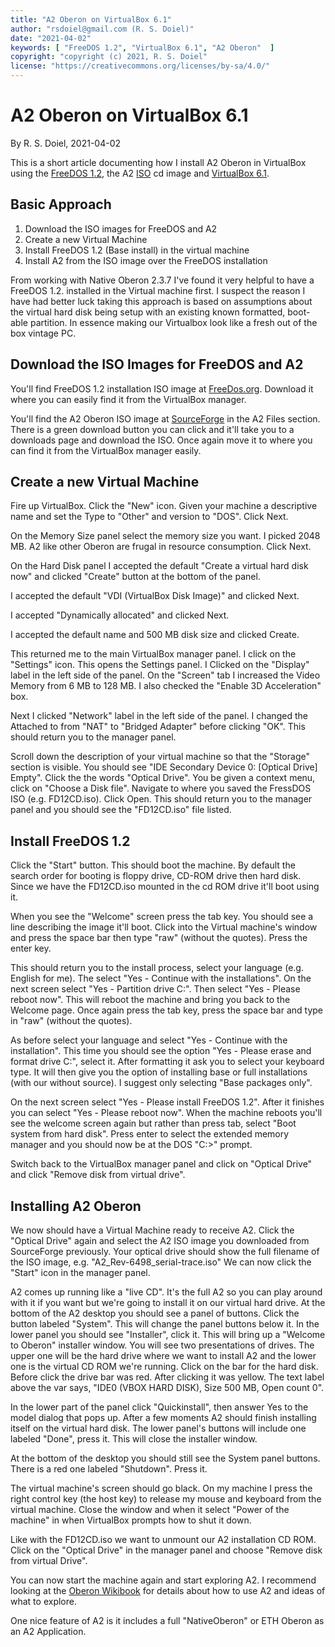```yaml
---
title: "A2 Oberon on VirtualBox 6.1"
author: "rsdoiel@gmail.com (R. S. Doiel)"
date: "2021-04-02"
keywords: [ "FreeDOS 1.2", "VirtualBox 6.1", "A2 Oberon"  ]
copyright: "copyright (c) 2021, R. S. Doiel"
license: "https://creativecommons.org/licenses/by-sa/4.0/"
---
```



A2 Oberon on VirtualBox 6.1
===========================

By R. S. Doiel, 2021-04-02

This is a short article documenting how I install A2 Oberon
in VirtualBox using the [FreeDOS 1.2](https://freedos.org),
the A2 [ISO](https://sourceforge.net/projects/a2oberon/files/) cd image and [VirtualBox 6.1](https://virtualbox.org).

Basic Approach
--------------

1. Download the ISO images for FreeDOS and A2
2. Create a new Virtual Machine
3. Install FreeDOS 1.2 (Base install) in the virtual machine
4. Install A2 from the ISO image over the FreeDOS installation

From working with Native Oberon 2.3.7 I've found it very helpful
to have a FreeDOS 1.2. installed in the Virtual machine first. 
I suspect the reason I have had better luck taking this approach
is based on assumptions about the virtual hard disk being setup
with an existing known formatted, boot-able partition. In essence
making our Virtualbox look like a fresh out of the box vintage PC.

Download the ISO Images for FreeDOS and A2
------------------------------------------

You'll find FreeDOS 1.2 installation ISO image at 
[FreeDos.org](http://freedos.org/download/). Download it
where you can easily find it from the VirtualBox manager.

You'll find the A2 Oberon ISO image at [SourceForge](https://sourceforge.net/projects/a2oberon/files/) in the A2 Files section. There is a green download
button you can click and it'll take you to a downloads page and download
the ISO.  Once again move it to where you can find it from 
the VirtualBox manager easily.


Create a new Virtual Machine
----------------------------

Fire up VirtualBox.  Click the "New" icon. Given your machine
a descriptive name and set the Type to "Other" and version to "DOS".
Click Next.

On the Memory Size panel select the memory size you want. I picked
2048 MB. A2 like other Oberon are frugal in resource consumption.
Click Next.

On the Hard Disk panel I accepted the default "Create a virtual hard disk now"
and clicked "Create" button at the bottom of the panel.

I accepted the default "VDI (VirtualBox Disk Image)" and clicked
Next.

I accepted "Dynamically allocated" and clicked Next.

I accepted the default name and 500 MB disk size and clicked
Create.

This returned me to the main VirtualBox manager panel. I click on 
the "Settings" icon. This opens the Settings panel. I Clicked on the
"Display" label in the left side of the panel. On the "Screen" tab
I increased the Video Memory from 6 MB to 128 MB.  I also checked
the "Enable 3D Acceleration" box.

Next I clicked  "Network" label in the left side of the panel.
I changed the Attached to from "NAT" to "Bridged Adapter"
before clicking "OK". This should return you to the manager panel.

Scroll down the description of your virtual machine so that the
"Storage" section is visible. You should see "IDE Secondary Device 0: 
[Optical Drive] Empty". Click the the words "Optical Drive".
You be given a context menu, click on "Choose a Disk file". Navigate
to where you saved the FressDOS ISO (e.g. FD12CD.iso).
Click Open. This should return you to the manager panel and you
should see the "FD12CD.iso" file listed.

Install FreeDOS 1.2
-------------------

Click the "Start" button.  This should boot the machine. By
default the search order for booting is floppy drive,
CD-ROM drive then hard disk.  Since we have the FD12CD.iso
mounted in the cd ROM drive it'll boot using it.

When you see the "Welcome" screen press the tab key.
You should see a line describing the image it'll boot.  Click
into the Virtual machine's window and press the space bar
then type "raw" (without the quotes). Press the enter key.

This should return you to the install process, select your
language (e.g. English for me). The select "Yes - Continue with the
installations". On the next screen select "Yes - Partition drive C:".
Then select "Yes - Please reboot now". This will reboot the
machine and bring you back to the Welcome page. Once again
press the tab key, press the space bar and type in "raw"
(without the quotes).

As before select your language and select "Yes - Continue with
the installation". This time you should see the option 
"Yes - Please erase and format drive C:", select it. 
After formatting it ask you to select your keyboard type.
It will then give you the option of installing base or full
installations (with our without source).  I suggest only
selecting "Base packages only".  

On the next screen select "Yes - Please install FreeDOS 1.2".
After it finishes you can select "Yes - Please reboot now".
When the machine reboots you'll see the welcome screen again
but rather than press tab, select "Boot system from hard disk".
Press enter to select the extended memory manager and you
should now be at the DOS "C:>" prompt.

Switch back to the VirtualBox manager panel and click on
"Optical Drive" and click "Remove disk from virtual drive".

Installing A2 Oberon
--------------------

We now should have a Virtual Machine ready to receive A2.
Click the "Optical Drive" again and select the A2 ISO
image you downloaded from SourceForge previously.
Your optical drive should show the full filename of
the ISO image, e.g. "A2_Rev-6498_serial-trace.iso"
We can now click the "Start" icon in the manager panel.

A2 comes up running like a "live CD".  It's the full A2
so you can play around with it if you want but we're going
to install it on our virtual hard drive. At the bottom of the
A2 desktop you should see a panel of buttons. Click the button
labeled "System". This will change the panel buttons below it.
In the lower panel you should see "Installer", click it. This
will bring up a "Welcome to Oberon" installer window. You will
see two presentations of drives. The upper one will be the hard
drive where we want to install A2 and the lower one is the 
virtual CD ROM we're running. Click on the bar for the hard disk.
Before click the drive bar was red. After clicking it was yellow.
The text label above the var says, "IDE0 (VBOX HARD DISK), Size 
500 MB, Open count 0".

In the lower part of the panel click "Quickinstall", then
answer Yes to the model dialog that pops up. After a few moments 
A2 should finish installing itself on the virtual hard disk.  The lower
panel's buttons will include one labeled "Done", press it. This
will close the installer window.

At the bottom of the desktop you should still see the System
panel buttons. There is a red one labeled "Shutdown". Press it.

The virtual machine's screen should go black. On my machine
I press the right control key (the host key) to release my
mouse and keyboard from the virtual machine. Close the window
and when it select "Power of the machine" in when VirtualBox
prompts how to shut it down.

Like with the FD12CD.iso we want to unmount our A2 installation
CD ROM. Click on the "Optical Drive" in the manager panel
and choose "Remove disk from virtual Drive". 

You can now start the machine again and start exploring A2.
I recommend looking at the [Oberon Wikibook](https://en.wikibooks.org/wiki/Oberon#A2_and_UnixAOS)
 for details about how to use A2 and ideas of what to explore.

One nice feature of A2 is it includes a full "NativeOberon"
or ETH Oberon as an A2 Application.

